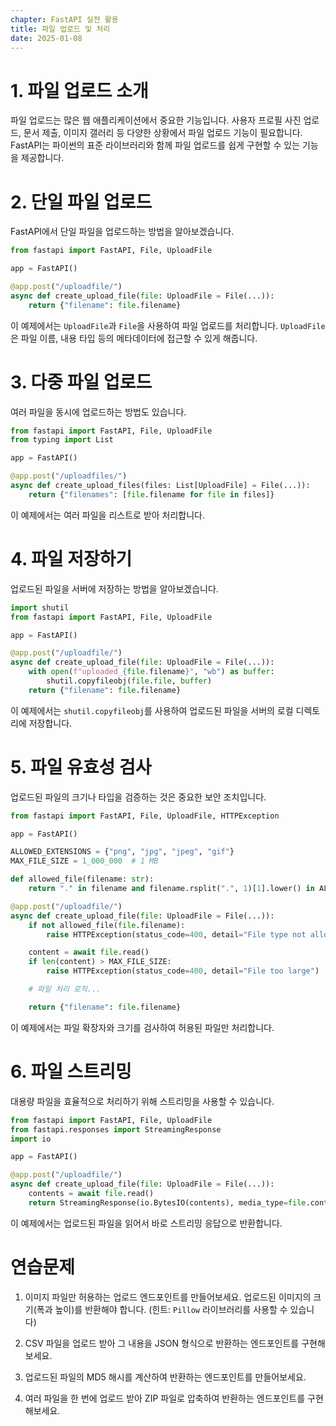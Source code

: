 ```yaml
---
chapter: FastAPI 실전 활용
title: 파일 업로드 및 처리
date: 2025-01-08
---
```


# 1. 파일 업로드 소개

파일 업로드는 많은 웹 애플리케이션에서 중요한 기능입니다. 사용자 프로필 사진 업로드, 문서 제출, 이미지 갤러리 등 다양한 상황에서 파일 업로드 기능이 필요합니다. FastAPI는 파이썬의 표준 라이브러리와 함께 파일 업로드를 쉽게 구현할 수 있는 기능을 제공합니다.

# 2. 단일 파일 업로드

FastAPI에서 단일 파일을 업로드하는 방법을 알아보겠습니다.

```python
from fastapi import FastAPI, File, UploadFile

app = FastAPI()

@app.post("/uploadfile/")
async def create_upload_file(file: UploadFile = File(...)):
    return {"filename": file.filename}
```

이 예제에서는 `UploadFile`과 `File`을 사용하여 파일 업로드를 처리합니다. `UploadFile`은 파일 이름, 내용 타입 등의 메타데이터에 접근할 수 있게 해줍니다.

# 3. 다중 파일 업로드

여러 파일을 동시에 업로드하는 방법도 있습니다.

```python
from fastapi import FastAPI, File, UploadFile
from typing import List

app = FastAPI()

@app.post("/uploadfiles/")
async def create_upload_files(files: List[UploadFile] = File(...)):
    return {"filenames": [file.filename for file in files]}
```

이 예제에서는 여러 파일을 리스트로 받아 처리합니다.

# 4. 파일 저장하기

업로드된 파일을 서버에 저장하는 방법을 알아보겠습니다.

```python
import shutil
from fastapi import FastAPI, File, UploadFile

app = FastAPI()

@app.post("/uploadfile/")
async def create_upload_file(file: UploadFile = File(...)):
    with open(f"uploaded_{file.filename}", "wb") as buffer:
        shutil.copyfileobj(file.file, buffer)
    return {"filename": file.filename}
```

이 예제에서는 `shutil.copyfileobj`를 사용하여 업로드된 파일을 서버의 로컬 디렉토리에 저장합니다.

# 5. 파일 유효성 검사

업로드된 파일의 크기나 타입을 검증하는 것은 중요한 보안 조치입니다.

```python
from fastapi import FastAPI, File, UploadFile, HTTPException

app = FastAPI()

ALLOWED_EXTENSIONS = {"png", "jpg", "jpeg", "gif"}
MAX_FILE_SIZE = 1_000_000  # 1 MB

def allowed_file(filename: str):
    return "." in filename and filename.rsplit(".", 1)[1].lower() in ALLOWED_EXTENSIONS

@app.post("/uploadfile/")
async def create_upload_file(file: UploadFile = File(...)):
    if not allowed_file(file.filename):
        raise HTTPException(status_code=400, detail="File type not allowed")

    content = await file.read()
    if len(content) > MAX_FILE_SIZE:
        raise HTTPException(status_code=400, detail="File too large")

    # 파일 처리 로직...

    return {"filename": file.filename}
```

이 예제에서는 파일 확장자와 크기를 검사하여 허용된 파일만 처리합니다.

# 6. 파일 스트리밍

대용량 파일을 효율적으로 처리하기 위해 스트리밍을 사용할 수 있습니다.

```python
from fastapi import FastAPI, File, UploadFile
from fastapi.responses import StreamingResponse
import io

app = FastAPI()

@app.post("/uploadfile/")
async def create_upload_file(file: UploadFile = File(...)):
    contents = await file.read()
    return StreamingResponse(io.BytesIO(contents), media_type=file.content_type)
```

이 예제에서는 업로드된 파일을 읽어서 바로 스트리밍 응답으로 반환합니다.

# 연습문제

1. 이미지 파일만 허용하는 업로드 엔드포인트를 만들어보세요. 업로드된 이미지의 크기(폭과 높이)를 반환해야 합니다. (힌트: `Pillow` 라이브러리를 사용할 수 있습니다)

2. CSV 파일을 업로드 받아 그 내용을 JSON 형식으로 반환하는 엔드포인트를 구현해보세요.

3. 업로드된 파일의 MD5 해시를 계산하여 반환하는 엔드포인트를 만들어보세요.

4. 여러 파일을 한 번에 업로드 받아 ZIP 파일로 압축하여 반환하는 엔드포인트를 구현해보세요.
